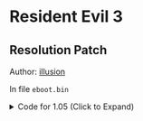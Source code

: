 # Resident Evil 3

## Resolution Patch

Author: [illusion](https://github.com/illusion0001)

In file `eboot.bin`

<details>
<summary>Code for 1.05 (Click to Expand)</summary>

```
0x30A09FC 1F 85 2B 3F
# 67% of 1920x1080 or 2880x1620
# 1920x1080 => 1280x720
# 2880x1620 => 1920x1080
# 00 00 80 3F = 1.00f (default)
# 1F 85 2B 3F = 0.67f
```

</details>
